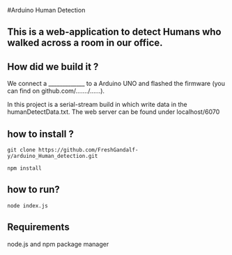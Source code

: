 #Arduino Human Detection

## This is a web-application to detect Humans who walked across a room in our office. 

## How did we build it ? 

We connect a _____________ to a Arduino UNO and flashed the firmware (you can find on github.com/......./......).

In this project is a serial-stream build in which write data in the humanDetectData.txt.
The web server can be found under localhost/6070

## how to install ? 

```
git clone https://github.com/FreshGandalf-y/arduino_Human_detection.git 

npm install 
```

## how to run? 

```
node index.js 
```

## Requirements

node.js and npm package manager
